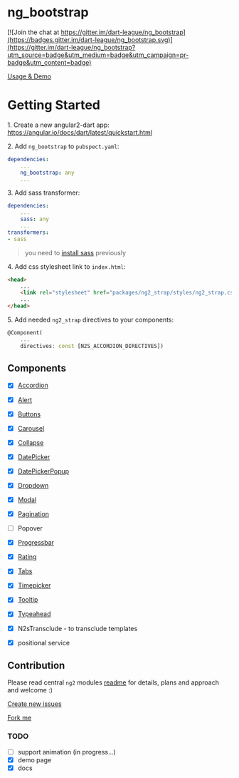 # ng_bootstrap

[![Join the chat at https://gitter.im/dart-league/ng_bootstrap](https://badges.gitter.im/dart-league/ng_bootstrap.svg)](https://gitter.im/dart-league/ng_bootstrap?utm_source=badge&utm_medium=badge&utm_campaign=pr-badge&utm_content=badge)

[Usage & Demo](http://dart-league.github.io/ng_bootstrap/)

# Getting Started

1\. Create a new angular2-dart app: https://angular.io/docs/dart/latest/quickstart.html

2\. Add `ng_bootstrap` to `pubspect.yaml`:

```yaml
dependencies:
    ...
    ng_bootstrap: any
    ...
```

3\. Add sass transformer:

```yaml
dependencies:
    ...
    sass: any
    ...
transformers:
- sass
```

> you need to [install sass](http://sass-lang.com/install) previously


4\. Add css stylesheet link to `index.html`:

```html
<head>
    ...
    <link rel="stylesheet" href="packages/ng2_strap/styles/ng2_strap.css">
    ...
</head>
```

5\. Add needed `ng2_strap` directives to your components:

```dart
@Component(
    ...
    directives: const [N2S_ACCORDION_DIRECTIVES])
```

## Components

- [x] [Accordion](http://dart-league.github.io/ng2_strap/#accordion)
- [x] [Alert](http://dart-league.github.io/ng2_strap/#accordion)
- [x] [Buttons](http://dart-league.github.io/ng2_strap/#accordion)
- [x] [Carousel](http://dart-league.github.io/ng2_strap/#accordion)
- [x] [Collapse](http://dart-league.github.io/ng2_strap/#accordion)
- [x] [DatePicker](http://dart-league.github.io/ng2_strap/#accordion)
- [x] [DatePickerPopup](http://dart-league.github.io/ng2_strap/#accordion)
- [x] [Dropdown](http://dart-league.github.io/ng2_strap/#accordion)
- [x] [Modal](http://dart-league.github.io/ng2_strap/#modal)
- [x] [Pagination](http://dart-league.github.io/ng2_strap/#accordion)
- [ ] Popover
- [x] [Progressbar](http://dart-league.github.io/ng2_strap/#accordion)
- [x] [Rating](http://dart-league.github.io/ng2_strap/#accordion)
- [x] [Tabs](http://dart-league.github.io/ng2_strap/#accordion)
- [x] [Timepicker](http://dart-league.github.io/ng2_strap/#accordion)
- [x] [Tooltip](http://dart-league.github.io/ng2_strap/#accordion)
- [x] [Typeahead](http://dart-league.github.io/ng2_strap/#accordion)

- [x] N2sTransclude - to transclude templates
- [x] positional service

## Contribution

Please read central `ng2` modules [readme](https://github.com/valor-software/ng2-plans) for details, plans and approach and welcome :)

[Create new issues](https://github.com/luisvt/ng2_strap/issues/new)

[Fork me](https://github.com/luisvt/ng2_strap/issues#fork-destination-box)


### TODO
- [ ] support animation  (in progress...)
- [x] demo page
- [x] docs
